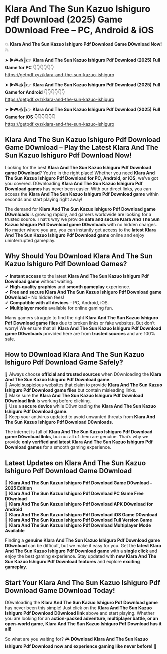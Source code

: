 # Klara And The Sun Kazuo Ishiguro Pdf Download (2025) Game D0wnload Free – PC, Android & iOS

💥 **Klara And The Sun Kazuo Ishiguro Pdf Download Game D0wnload Now!** 💥  

➤ ►🎮📥📱👉 **Klara And The Sun Kazuo Ishiguro Pdf Download (2025) Full Game for PC** 👇👇👇👇👇👇  
https://getpdf.xyz/klara-and-the-sun-kazuo-ishiguro  

➤ ►🎮📥📱👉 **Klara And The Sun Kazuo Ishiguro Pdf Download (2025) Full Game for Android** 👇👇👇👇👇👇  
https://getpdf.xyz/klara-and-the-sun-kazuo-ishiguro  

➤ ►🎮📥📱👉 **Klara And The Sun Kazuo Ishiguro Pdf Download (2025) Full Game for iOS** 👇👇👇👇👇👇  
https://getpdf.xyz/klara-and-the-sun-kazuo-ishiguro  

## Klara And The Sun Kazuo Ishiguro Pdf Download Game D0wnload – Play the Latest Klara And The Sun Kazuo Ishiguro Pdf Download Now!

Looking for the best **Klara And The Sun Kazuo Ishiguro Pdf Download game D0wnload**? You’re in the right place! Whether you need **Klara And The Sun Kazuo Ishiguro Pdf Download for PC, Android, or iOS**, we’ve got you covered. D0wnloading **Klara And The Sun Kazuo Ishiguro Pdf Download games** has never been easier. With our direct links, you can access the **Klara And The Sun Kazuo Ishiguro Pdf Download game** within seconds and start playing right away!  

The demand for **Klara And The Sun Kazuo Ishiguro Pdf Download game D0wnloads** is growing rapidly, and gamers worldwide are looking for a trusted source. That’s why we provide **safe and secure Klara And The Sun Kazuo Ishiguro Pdf Download game D0wnloads** with no hidden charges. No matter where you are, you can instantly get access to the **latest Klara And The Sun Kazuo Ishiguro Pdf Download game** online and enjoy uninterrupted gameplay.  

## **Why Should You D0wnload Klara And The Sun Kazuo Ishiguro Pdf Download Games?**  

✔ **Instant access** to the latest **Klara And The Sun Kazuo Ishiguro Pdf Download game** without waiting.  
✔ **High-quality graphics** and **smooth gameplay** experience.  
✔ **Free and secure Klara And The Sun Kazuo Ishiguro Pdf Download game D0wnload** – No hidden fees!  
✔ **Compatible with all devices** – PC, Android, iOS.  
✔ **Multiplayer mode** available for online gaming fun.  

Many gamers struggle to find the right **Klara And The Sun Kazuo Ishiguro Pdf Download game files** due to broken links or fake websites. But don’t worry! We ensure that all **Klara And The Sun Kazuo Ishiguro Pdf Download game D0wnloads** provided here are from **trusted sources** and are 100% safe.  

## **How to D0wnload Klara And The Sun Kazuo Ishiguro Pdf Download Game Safely?**  

📌 Always choose **official and trusted sources** when D0wnloading the **Klara And The Sun Kazuo Ishiguro Pdf Download game**.  
📌 Avoid suspicious websites that claim to provide **Klara And The Sun Kazuo Ishiguro Pdf Download game files** but contain misleading links.  
📌 Make sure the **Klara And The Sun Kazuo Ishiguro Pdf Download D0wnload link** is working before clicking.  
📌 Use a **secure device** while D0wnloading the **Klara And The Sun Kazuo Ishiguro Pdf Download game**.  
📌 Keep your antivirus updated to avoid unwanted threats from **Klara And The Sun Kazuo Ishiguro Pdf Download D0wnloads**.  

The internet is full of **Klara And The Sun Kazuo Ishiguro Pdf Download game D0wnload links**, but not all of them are genuine. That’s why we provide **only verified and latest Klara And The Sun Kazuo Ishiguro Pdf Download games** for a smooth gaming experience.  

## **Latest Updates on Klara And The Sun Kazuo Ishiguro Pdf Download Game D0wnload**  

🔹 **Klara And The Sun Kazuo Ishiguro Pdf Download Game D0wnload – 2025 Edition**  
🔹 **Klara And The Sun Kazuo Ishiguro Pdf Download PC Game Free D0wnload**  
🔹 **Klara And The Sun Kazuo Ishiguro Pdf Download APK D0wnload for Android**  
🔹 **Klara And The Sun Kazuo Ishiguro Pdf Download iOS Game D0wnload**  
🔹 **Klara And The Sun Kazuo Ishiguro Pdf Download Full Version Game**  
🔹 **Klara And The Sun Kazuo Ishiguro Pdf Download Multiplayer Mode Available**  

Finding a **genuine Klara And The Sun Kazuo Ishiguro Pdf Download game D0wnload** can be difficult, but we make it easy for you. Get the **latest Klara And The Sun Kazuo Ishiguro Pdf Download game** with a **single click** and enjoy the best gaming experience. Stay updated with **new Klara And The Sun Kazuo Ishiguro Pdf Download features** and explore **exciting gameplay**.  

## **Start Your Klara And The Sun Kazuo Ishiguro Pdf Download Game D0wnload Today!**  

D0wnloading the **Klara And The Sun Kazuo Ishiguro Pdf Download game** has never been this simple! Just click on the **Klara And The Sun Kazuo Ishiguro Pdf Download D0wnload link** above and start playing. Whether you are looking for an **action-packed adventure, multiplayer battle, or an open-world game**, **Klara And The Sun Kazuo Ishiguro Pdf Download has it all!**  

So what are you waiting for? 🎮 **D0wnload Klara And The Sun Kazuo Ishiguro Pdf Download now and experience gaming like never before!** 🚀  